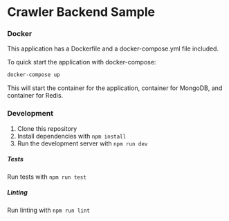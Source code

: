 # Crawler Backend Sample

### Docker

This application has a Dockerfile and a docker-compose.yml file included.

To quick start the application with docker-compose:

```bash
docker-compose up
```

This will start the container for the application, container for MongoDB, and container for Redis.

### Development

1. Clone this repository
2. Install dependencies with `npm install`
3. Run the development server with `npm run dev`

##### Tests

Run tests with `npm run test`

##### Linting

Run linting with `npm run lint`
